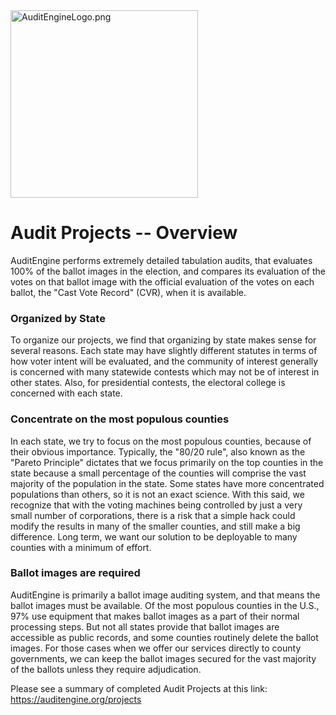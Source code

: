 <link rel="icon" type="image/x-icon" href="https://mapper.auditengine.org/assets/images/A.png">
<img src="https://copswiki.org/w/pub/Common/AuditEngine/AuditEngineLogo.png" alt="AuditEngineLogo.png" width='300' />

# Audit Projects -- Overview

AuditEngine performs extremely detailed tabulation audits, that evaluates 100% of the ballot images in the election,
and compares its evaluation of the votes on that ballot image with the official evaluation of the votes on each ballot,
the "Cast Vote Record" (CVR), when it is available.

### Organized by State

To organize our projects, we find that organizing by state makes sense for several reasons. Each state may have slightly different statutes in terms of how voter intent will be evaluated, and the community of interest generally is concerned with many statewide contests which may not be of interest in other states. Also, for presidential contests, the electoral college is concerned with each state.

### Concentrate on the most populous counties

In each state, we try to focus on the most populous counties, because of their obvious importance. Typically, the "80/20 rule", also known as the "Pareto Principle" dictates that we focus primarily on the top counties in the state because a small percentage of the counties will comprise the vast majority of the population in the state. Some states have more concentrated populations than others, so it is not an exact science. With this said, we recognize that with the voting machines being controlled by just a very small number of corporations, there is a risk that a simple hack could modify the results in many of the smaller counties, and still make a big difference. Long term, we want our solution to be deployable to many counties with a minimum of effort.

### Ballot images are required

AuditEngine is primarily a ballot image auditing system, and that means the ballot images must be available. Of the most populous counties in the U.S., 97% use equipment that makes ballot images as a part of their normal processing steps. But not all states provide that ballot images are accessible as public records, and some counties routinely delete the ballot images. For those cases when we offer our services directly to county governments, we can keep the ballot images secured for the vast majority of the ballots unless they require adjudication.

Please see a summary of completed Audit Projects at this link: https://auditengine.org/projects
